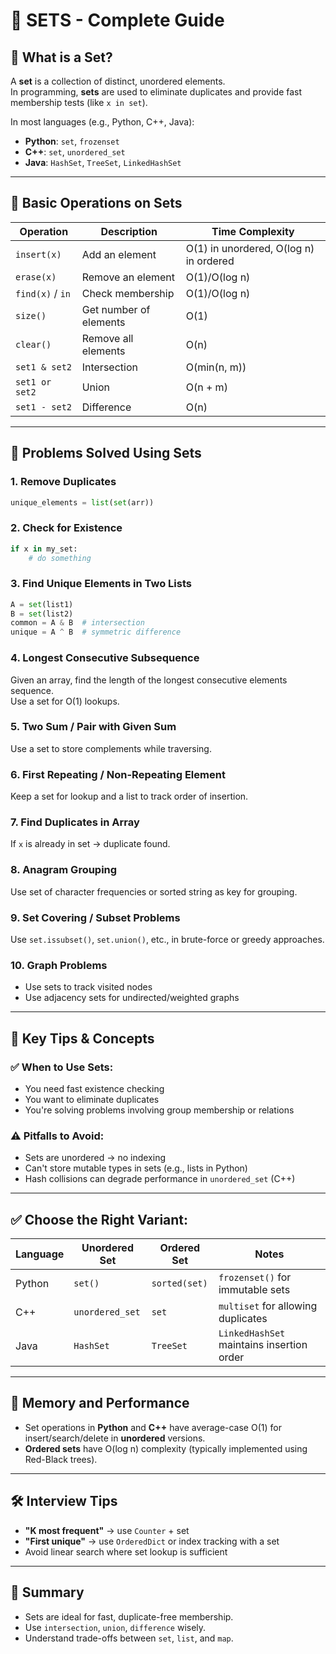 # 📘 SETS - Complete Guide

## 🔹 What is a Set?

A **set** is a collection of distinct, unordered elements.  
In programming, **sets** are used to eliminate duplicates and provide fast membership tests (like `x in set`).

In most languages (e.g., Python, C++, Java):
- **Python**: `set`, `frozenset`
- **C++**: `set`, `unordered_set`
- **Java**: `HashSet`, `TreeSet`, `LinkedHashSet`

---

## 🔹 Basic Operations on Sets

| Operation          | Description                              | Time Complexity |
|--------------------|------------------------------------------|------------------|
| `insert(x)`        | Add an element                           | O(1) in unordered, O(log n) in ordered |
| `erase(x)`         | Remove an element                        | O(1)/O(log n)     |
| `find(x)` / `in`   | Check membership                         | O(1)/O(log n)     |
| `size()`           | Get number of elements                   | O(1)              |
| `clear()`          | Remove all elements                      | O(n)              |
| `set1 & set2`      | Intersection                             | O(min(n, m))      |
| `set1 or set2`      | Union                                    | O(n + m)          |
| `set1 - set2`      | Difference                               | O(n)              |

---


## 🔹 Problems Solved Using Sets

### 1. **Remove Duplicates**
```python
unique_elements = list(set(arr))
```

### 2. **Check for Existence**
```python
if x in my_set:
    # do something
```

### 3. **Find Unique Elements in Two Lists**
```python
A = set(list1)
B = set(list2)
common = A & B  # intersection
unique = A ^ B  # symmetric difference
```

### 4. **Longest Consecutive Subsequence**
Given an array, find the length of the longest consecutive elements sequence.  
Use a set for O(1) lookups.

### 5. **Two Sum / Pair with Given Sum**
Use a set to store complements while traversing.

### 6. **First Repeating / Non-Repeating Element**
Keep a set for lookup and a list to track order of insertion.

### 7. **Find Duplicates in Array**
If `x` is already in set → duplicate found.

### 8. **Anagram Grouping**
Use set of character frequencies or sorted string as key for grouping.

### 9. **Set Covering / Subset Problems**
Use `set.issubset()`, `set.union()`, etc., in brute-force or greedy approaches.

### 10. **Graph Problems**
- Use sets to track visited nodes
- Use adjacency sets for undirected/weighted graphs

---

## 🔹 Key Tips & Concepts

### ✅ When to Use Sets:
- You need fast existence checking
- You want to eliminate duplicates
- You're solving problems involving group membership or relations

### ⚠️ Pitfalls to Avoid:
- Sets are unordered → no indexing
- Can't store mutable types in sets (e.g., lists in Python)
- Hash collisions can degrade performance in `unordered_set` (C++)

---

## ✅ Choose the Right Variant:

| Language | Unordered Set   | Ordered Set         | Notes                                |
|----------|------------------|---------------------|--------------------------------------|
| Python   | `set()`          | `sorted(set)`       | `frozenset()` for immutable sets     |
| C++      | `unordered_set`  | `set`               | `multiset` for allowing duplicates   |
| Java     | `HashSet`        | `TreeSet`           | `LinkedHashSet` maintains insertion order |

---

## 🧠 Memory and Performance

- Set operations in **Python** and **C++** have average-case O(1) for insert/search/delete in **unordered** versions.
- **Ordered sets** have O(log n) complexity (typically implemented using Red-Black trees).

---

## 🛠️ Interview Tips

- **"K most frequent"** → use `Counter` + set
- **"First unique"** → use `OrderedDict` or index tracking with a set
- Avoid linear search where set lookup is sufficient

---

## 📌 Summary

- Sets are ideal for fast, duplicate-free membership.
- Use `intersection`, `union`, `difference` wisely.
- Understand trade-offs between `set`, `list`, and `map`.
